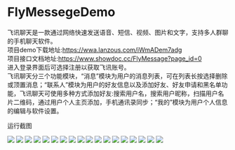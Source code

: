 # FlyMessegeDemo
飞讯聊天是一款通过网络快速发送语音、短信、视频、图片和文字，支持多人群聊的手机聊天软件。
<br/> 项目demo下载地址:https://wwa.lanzous.com/iWmADem7adg
<br/> 项目接口文档地址:https://www.showdoc.cc/FlyMessage?page_id=0
<br/> 进入登录界面后可选择注册以获取飞讯账号。
<br/>飞讯聊天分三个功能模块，“消息”模块为用户的消息列表，可在列表长按选择删除或顶置消息；“联系人”模块为用户的好友信息以及添加好友、好友申请和黑名单功能，飞讯聊天可使用多种方式添加好友:搜索用户名，搜索用户昵称，扫描用户名片二维码，通过用户个人主页添加，手机通讯录同步；“我的”模块为用户个人信息的编辑与软件设置。
<p>运行截图</p>
<img src="http://www.foxluo.cn/OrderingSystem/images/FlyMessageScreenShoot/1601603560957.jpg" />
<img src="http://www.foxluo.cn/OrderingSystem/images/FlyMessageScreenShoot/1601603560959.jpg" />
<img src="http://www.foxluo.cn/OrderingSystem/images/FlyMessageScreenShoot/1601603560961.jpg" />
<img src="http://www.foxluo.cn/OrderingSystem/images/FlyMessageScreenShoot/1601603560963.jpg" />
<img src="http://www.foxluo.cn/OrderingSystem/images/FlyMessageScreenShoot/1601603560965.jpg" />
<img src="http://www.foxluo.cn/OrderingSystem/images/FlyMessageScreenShoot/1601603560967.jpg" />
<img src="http://www.foxluo.cn/OrderingSystem/images/FlyMessageScreenShoot/1601603560970.jpg" />
<img src="http://www.foxluo.cn/OrderingSystem/images/FlyMessageScreenShoot/1601603560972.jpg" />
<img src="http://www.foxluo.cn/OrderingSystem/images/FlyMessageScreenShoot/1601603560974.jpg" />
<img src="http://www.foxluo.cn/OrderingSystem/images/FlyMessageScreenShoot/1601603560976.jpg" />
<img src="http://www.foxluo.cn/OrderingSystem/images/FlyMessageScreenShoot/1601603560978.jpg" />
<img src="http://www.foxluo.cn/OrderingSystem/images/FlyMessageScreenShoot/1601603560980.jpg" />
<img src="http://www.foxluo.cn/OrderingSystem/images/FlyMessageScreenShoot/1601603560983.jpg" />
<img src="http://www.foxluo.cn/OrderingSystem/images/FlyMessageScreenShoot/1601603560985.jpg" />
<img src="http://www.foxluo.cn/OrderingSystem/images/FlyMessageScreenShoot/1601603560987.jpg" />
<img src="http://www.foxluo.cn/OrderingSystem/images/FlyMessageScreenShoot/1601603560988.jpg" />
<img src="http://www.foxluo.cn/OrderingSystem/images/FlyMessageScreenShoot/1601603560990.jpg" />
<img src="http://www.foxluo.cn/OrderingSystem/images/FlyMessageScreenShoot/1601603560991.jpg" />
